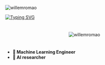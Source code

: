 <p align="left"> <img src="https://komarev.com/ghpvc/?username=willemromao&label=Profile%20views&color=0e75b6&style=flat" alt="willemromao" /> </p>

[![Typing SVG](https://readme-typing-svg.herokuapp.com/?color=c9d1d9&size=35&center=true&vCenter=true&width=1000&lines=I'm+Willem+😁;Be+Welcome!🚪)](https://git.io/typing-svg)

<div style="display: inline_block"> 

#

<p align="center"><img align="center" src="https://github-readme-streak-stats.herokuapp.com?user=willemromao&theme=dark&hide_border=false" alt="willemromao" /></p>

#

- **🤖 Machine Learning Engineer**
- **🔬 AI researcher**
